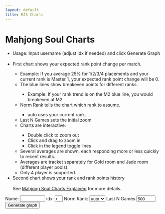 ```yaml
---
layout: default
title: MJS Charts
---
```


<style>
    /* * {
        outline: solid 1px red;
    } */
    .chart-container {
        margin-bottom: 4rem;
    }
    .ESChart,
    .RankPointChart {
        padding: 10px;
    }
    .custom-tooltip {
        background: rgba(0, 0, 0, 0.8);
        color: white;
        padding: 2px 6px;
        border-radius: 3px;
        font-size: 0.8em;
        white-space: nowrap;
        pointer-events: none;
    }
</style>

# Mahjong Soul Charts

<ul>
    <li>Usage: Input username (adjust idx if needed) and click Generate Graph</li>
    <br />
    <li>First chart shows your expected rank point change per match.</li>
    <ul>
        <li>Example: If you average 25% for 1/2/3/4 placements and your current rank is Master 1, your expected rank point change will be 0.</li>
        <li>The blue lines show breakeven points for different ranks.</li>
        <ul>
            <li>Example: If your rank trend is on the M2 blue line, you would breakeven at M2.</li>
        </ul>
        <li>Norm Rank tells the chart which rank to assume.</li>
        <ul>
            <li>auto uses your current rank.</li>
        </ul>
        <li>Last N Games sets the initial zoom</li>
        <li>Charts are interactive:</li>
        <ul>
            <li>Double click to zoom out</li>
            <li>Click and drag to zoom in</li>
            <li>Click in the legend toggle lines</li>
        </ul>
        <li>Several averages are shown, each responding more or less quickly to recent results.</li>
        <li>Averages are tracket separately for Gold room and Jade room (different player pools).</li>
        <li>Only 4 player is supported.</li>
    </ul>
    <li>Second chart shows your rank and rank points history</li>
    <br />
    See
    <a href="/blog/2025/08/30/mjs_charts_explained">Mahjong Soul Charts Explained</a>
    for more details.
</ul>

<div class="chart-container">
    <div class="controls">
        <label class="small">Name:</label>
        <input class="pname" type="text" value="" style="width: 80px; height: 20px" />
        <label class="small">idx:</label>
        <input class="pidx" type="number" value="0" min="0" style="width: 25px; height: 20px" />
        <label class="small">Norm Rank:</label>
        <select class="norm-rank" value="auto" style="width: 50px; height: 20px">
            <option value="auto">auto</option>
            <option value="M1">M1</option>
            <option value="M2">M2</option>
            <option value="M3">M3</option>
            <option value="S1">S1</option>
            <option value="S2">S2</option>
            <option value="S3">S3</option>
        </select>
        <label class="small">Last N Games</label>
        <input class="xmin" type="number" value="500" step="100" min="0" style="width: 60px; height: 20px" />
        <button class="generate btn">Generate graph</button>
    </div>
    <div class="ESChart" style="width: 1000px; height: 420px"></div>
    <div class="RankPointChart" style="width: 1000px; height: 420px"></div>
</div>

<script src="https://cdn.plot.ly/plotly-3.1.0.min.js" charset="utf-8"></script>
<script type="module" src="./amae_code.js"></script>
